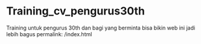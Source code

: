 # Training_cv_pengurus30th
Training untuk pengurus 30th dan bagi yang berminta bisa bikin web ini jadi lebih bagus
permalink: /index.html
